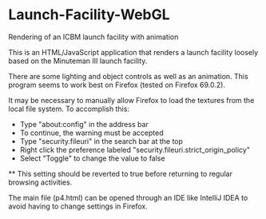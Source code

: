 # Launch-Facility-WebGL
Rendering of an ICBM launch facility with animation

This is an HTML/JavaScript application that renders a launch facility loosely based on the Minuteman III launch facility. 

There are some lighting and object controls as well as an animation. 
This program seems to work best on Firefox (tested on Firefox 69.0.2). 

It may be necessary to manually allow Firefox to load the textures from the local file system. 
To accomplish this: 
  + Type "about:config" in the address bar
  + To continue, the warning must be accepted
  + Type "security.fileuri" in the search bar at the top
  + Right click the preference labeled "security.fileuri.strict_origin_policy"
  + Select "Toggle" to change the value to false
  
** This setting should be reverted to true before returning to regular browsing activities.
  
The main file (p4.html) can be opened through an IDE like IntelliJ IDEA to avoid having to change settings in Firefox.
